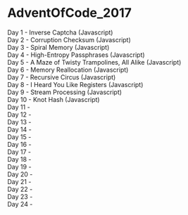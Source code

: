 # AdventOfCode_2017
Day 1 - Inverse Captcha (Javascript)<br />
Day 2 - Corruption Checksum (Javascript)<br />
Day 3 - Spiral Memory (Javascript)<br />
Day 4 - High-Entropy Passphrases (Javascript)<br />
Day 5 - A Maze of Twisty Trampolines, All Alike (Javascript)<br />
Day 6 - Memory Reallocation (Javascript)<br />
Day 7 - Recursive Circus (Javascript)<br />
Day 8 - I Heard You Like Registers (Javascript)<br />
Day 9 - Stream Processing (Javascript)<br />
Day 10 - Knot Hash (Javascript)<br />
Day 11 - <br />
Day 12 - <br />
Day 13 - <br />
Day 14 - <br />
Day 15 - <br />
Day 16 - <br />
Day 17 - <br />
Day 18 - <br />
Day 19 - <br />
Day 20 - <br />
Day 21 - <br />
Day 22 - <br />
Day 23 - <br />
Day 24 - <br />
